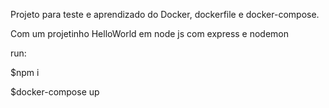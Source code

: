 Projeto para teste e aprendizado do Docker, dockerfile e docker-compose.

Com um projetinho HelloWorld em node js com express e nodemon

run:

$npm i

$docker-compose up